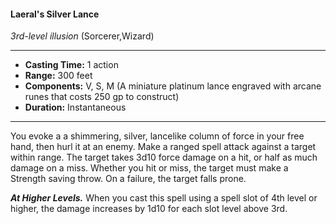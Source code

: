 #### Laeral's Silver Lance
*3rd-level illusion* (Sorcerer,Wizard)
___
- **Casting Time:** 1 action
- **Range:** 300 feet
- **Components:** V, S, M (A miniature platinum lance engraved with arcane runes that costs 250 gp to construct)
- **Duration:** Instantaneous
---
You evoke a a shimmering, silver, lancelike column of force in your free hand, then hurl it at an enemy. Make a ranged spell attack against a target within range. The target takes 3d10 force damage on a hit, or half as much damage on a miss. Whether you hit or miss, the target must make a Strength saving throw. On a failure, the target falls prone.

***At Higher Levels.***  When you cast this spell using a spell slot of 4th level or higher, the damage increases by 1d10 for each slot level above 3rd.
